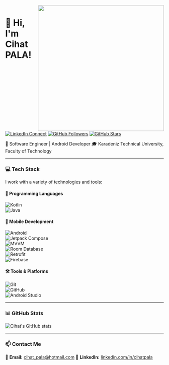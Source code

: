 <img width="400" align="right" src="https://cdn.wallpapersafari.com/21/12/1Uzqfx.gif">

# 👋 Hi, I'm Cihat PALA!

[![LinkedIn Connect](https://img.shields.io/badge/%20-Connect-black?color=14171A&labelColor=212121&logo=linkedin&logoColor=ffcc80)](https://www.linkedin.com/in/cihatpala/)
[![GitHub Followers](https://img.shields.io/github/followers/cihatpala?style=social)](https://github.com/cihatpala)
[![GitHub Stars](https://img.shields.io/github/stars/cihatpala?style=social)](https://github.com/cihatpala?tab=stars)

🚀 Software Engineer | Android Developer
🎓 Karadeniz Technical University, Faculty of Technology  

---

### 💻 Tech Stack  
I work with a variety of technologies and tools:

#### 🌱 Programming Languages  
![Kotlin](https://img.shields.io/badge/Kotlin-%230095D5.svg?style=flat&logo=kotlin&logoColor=white)  
![Java](https://img.shields.io/badge/Java-%23ED8B00.svg?style=flat&logo=openjdk&logoColor=white)  


#### 📱 Mobile Development  
![Android](https://img.shields.io/badge/Android-3DDC84?style=flat&logo=android&logoColor=white)  
![Jetpack Compose](https://img.shields.io/badge/Jetpack_Compose-%2361DAFB.svg?style=flat&logo=jetpack-compose&logoColor=white)  
![MVVM](https://img.shields.io/badge/MVVM-FF4081?style=flat&logo=android&logoColor=white)  
![Room Database](https://img.shields.io/badge/Room-007396?style=flat&logo=sqlite&logoColor=white)  
![Retrofit](https://img.shields.io/badge/Retrofit-FFA500?style=flat)  
![Firebase](https://img.shields.io/badge/Firebase-FFCA28.svg?style=flat&logo=firebase&logoColor=black)  

#### 🛠 Tools & Platforms  
![Git](https://img.shields.io/badge/Git-%23F05033.svg?style=flat&logo=git&logoColor=white)  
![GitHub](https://img.shields.io/badge/GitHub-%23181717.svg?style=flat&logo=github&logoColor=white)  
![Android Studio](https://img.shields.io/badge/Android%20Studio-3DDC84.svg?style=flat&logo=android-studio&logoColor=white)  

---

### 📊 GitHub Stats  

![Cihat's GitHub stats](https://github-readme-stats.vercel.app/api?username=cihatpala&show_icons=true&theme=merko)  


---

### 📫 Contact Me  
📩 **Email:** cihat_pala@hotmail.com
💼 **LinkedIn:** [linkedin.com/in/cihatpala](https://www.linkedin.com/in/cihatpala/)  
